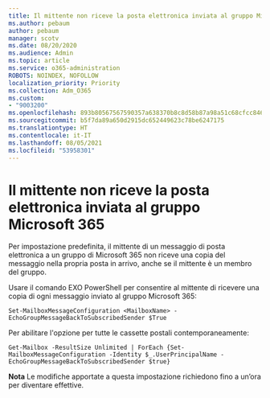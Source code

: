 ```yaml
---
title: Il mittente non riceve la posta elettronica inviata al gruppo Microsoft 365
ms.author: pebaum
author: pebaum
manager: scotv
ms.date: 08/20/2020
ms.audience: Admin
ms.topic: article
ms.service: o365-administration
ROBOTS: NOINDEX, NOFOLLOW
localization_priority: Priority
ms.collection: Adm_O365
ms.custom:
- "9003200"
ms.openlocfilehash: 893b80567567590357a638370b8c8d58b87a98a51c68cfcc84629eda5ac71b44
ms.sourcegitcommit: b5f7da89a650d2915dc652449623c78be6247175
ms.translationtype: HT
ms.contentlocale: it-IT
ms.lasthandoff: 08/05/2021
ms.locfileid: "53958301"
---
```

# <a name="sender-does-not-receive-email-sent-to-microsoft-365-group"></a>Il mittente non riceve la posta elettronica inviata al gruppo Microsoft 365

Per impostazione predefinita, il mittente di un messaggio di posta elettronica a un gruppo di Microsoft 365 non riceve una copia del messaggio nella propria posta in arrivo, anche se il mittente è un membro del gruppo.

Usare il comando EXO PowerShell per consentire al mittente di ricevere una copia di ogni messaggio inviato al gruppo Microsoft 365:  

`Set-MailboxMessageConfiguration <MailboxName> -EchoGroupMessageBackToSubscribedSender $True`  

Per abilitare l'opzione per tutte le cassette postali contemporaneamente:

`Get-Mailbox -ResultSize Unlimited | ForEach {Set-MailboxMessageConfiguration -Identity $_.UserPrincipalName -EchoGroupMessageBackToSubscribedSender $true}` 

**Nota** Le modifiche apportate a questa impostazione richiedono fino a un’ora per diventare effettive.